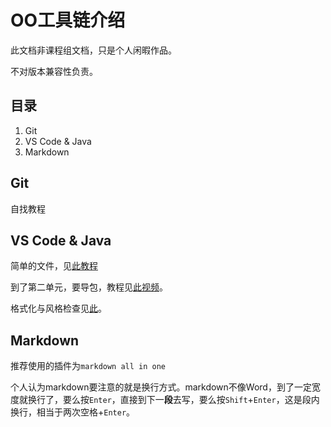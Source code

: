 # OO工具链介绍

此文档非课程组文档，只是个人闲暇作品。

不对版本兼容性负责。

## 目录

1. Git
2. VS Code & Java
3. Markdown

## Git

自找教程

## VS Code & Java

简单的文件，见[此教程](https://github.com/rfhits/Java-Learning/blob/main/Java_on_VSCode.md)

到了第二单元，要导包，教程见[此视频](https://www.bilibili.com/video/BV18z4y1X7Yf)。

格式化与风格检查见[此](https://zhuanlan.zhihu.com/p/352979403)。

## Markdown

推荐使用的插件为`markdown all in one`

个人认为markdown要注意的就是换行方式。markdown不像Word，到了一定宽度就换行了，要么按`Enter`，直接到下一**段**去写，要么按`Shift`+`Enter`，这是段内换行，相当于两次空格+`Enter`。

